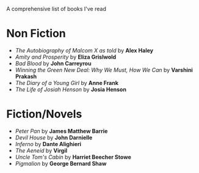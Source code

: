 A comprehensive list of books I've read

# Non Fiction
- *The Autobiography of Malcom X as told* by **Alex Haley**
- *Amity and Prosperity* by **Eliza Grislwold**
- *Bad Blood* by **John Carreyrou**
- *Winning the Green New Deal: Why We Must, How We Can* by **Varshini Prakash**
- *The Diary of a Young Girl* by **Anne Frank**
- *The Life of Josiah Henson* by **Josia Henson**

# Fiction/Novels
- *Peter Pan* by **James Matthew Barrie**
- *Devil House* by **John Darnielle**
- *Inferno* by **Dante Alighieri**
- *The Aeneid* by **Virgil**
- *Uncle Tom's Cabin* by **Harriet Beecher Stowe**
- *Pigmalion* by **George Bernard Shaw**
